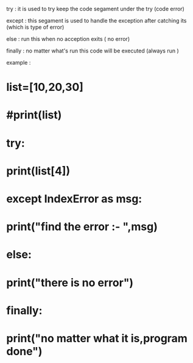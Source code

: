try : it is used to try keep the code segament under the try (code error)

except : this segament is used to handle the exception after catching its (which is type of error)

else : run this when no acception  exits ( no error)

finally : no matter what's run this code will be executed (always run )


example :

# list=[10,20,30]
# #print(list)
# try:
#     print(list[4])
# except IndexError as msg:
#     print("find the error :- ",msg)
# else:
#     print("there is no error")
# finally:
#     print("no matter what it is,program done")